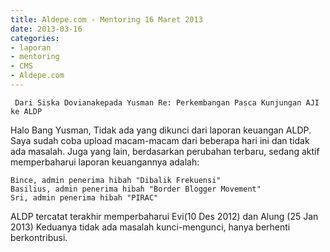 ```yaml
---
title: Aldepe.com - Mentoring 16 Maret 2013
date: 2013-03-16
categories:
- laporan
- mentoring
- CMS
- Aldepe.com
---
```


     Dari Siska Dovianakepada Yusman Re: Perkembangan Pasca Kunjungan AJI ke ALDP

Halo Bang Yusman, Tidak ada yang dikunci dari laporan keuangan ALDP. Saya sudah coba upload macam-macam dari beberapa hari ini dan tidak ada masalah. Juga yang lain, berdasarkan perubahan terbaru, sedang aktif memperbaharui laporan keuangannya adalah:

    Bince, admin penerima hibah "Dibalik Frekuensi"
    Basilius, admin penerima hibah "Border Blogger Movement"
    Sri, admin penerima hibah "PIRAC"

ALDP tercatat terakhir memperbaharui Evi(10 Des 2012) dan Alung (25 Jan 2013)
Keduanya tidak ada masalah kunci-mengunci, hanya berhenti berkontribusi.
